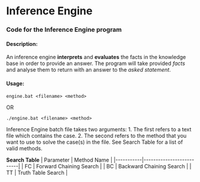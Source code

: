 # Inference Engine #

### Code for the Inference Engine program ###

#### Description: ####
An inference engine **interprets** and **evaluates** the facts in the knowledge base in order to provide an answer. The program will take provided *facts* and analyse them to return with an answer to the *asked statement*.

#### Usage: ####

	engine.bat <filename> <method>

OR

	./engine.bat <filename> <method>

Inference Engine batch file takes two arguments:
	1. The first refers to a text file which contains the case.
	2. The second refers to the method that you want to use to solve the case(s) in the file. See Search Table for a list of valid methods.

**Search Table**
| Parameter | Method Name              |
|-----------|--------------------------|
| FC        | Forward Chaining Search  |
| BC        | Backward Chaining Search |
| TT        | Truth Table Search       |
